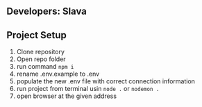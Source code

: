 ## Developers: Slava

## Project Setup

1. Clone repository
2. Open repo folder
3. run command `npm i`
4. rename .env.example to .env
5. populate the new .env file with correct connection information
6. run project from terminal usin `node .` or `nodemon .`
7. open browser at the given address